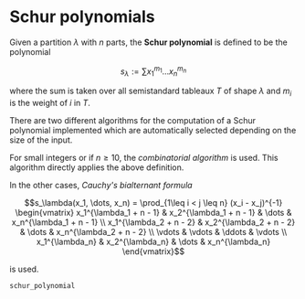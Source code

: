 # Schur polynomials

Given a partition $\lambda$ with $n$ parts, the **Schur polynomial** is defined to be
the polynomial

$$s_\lambda := \sum x_1^{m_1}\dots x_n^{m_n}$$

where the sum is taken over all semistandard tableaux $T$ of shape $\lambda$
and $m_i$ is the weight of $i$ in $T$.

There are two different algorithms for the computation of a Schur polynomial
implemented which are automatically selected depending on the size of the
input.

For small integers or if $n\geq 10$, the *combinatorial algorithm* is used.
This algorithm directly applies the above definition.

In the other cases, *Cauchy's bialternant formula*

$$s_\lambda(x_1, \dots, x_n) = \prod_{1\leq i < j \leq n} (x_i - x_j)^{-1}
\begin{vmatrix}
x_1^{\lambda_1 + n - 1} & x_2^{\lambda_1 + n - 1} & \dots & x_n^{\lambda_1 + n - 1} \\
x_1^{\lambda_2 + n - 2} & x_2^{\lambda_2 + n - 2} & \dots & x_n^{\lambda_2 + n - 2} \\
\vdots & \vdots & \ddots & \vdots \\
x_1^{\lambda_n} & x_2^{\lambda_n} & \dots & x_n^{\lambda_n}
\end{vmatrix}$$

is used.
```@docs
schur_polynomial
```
